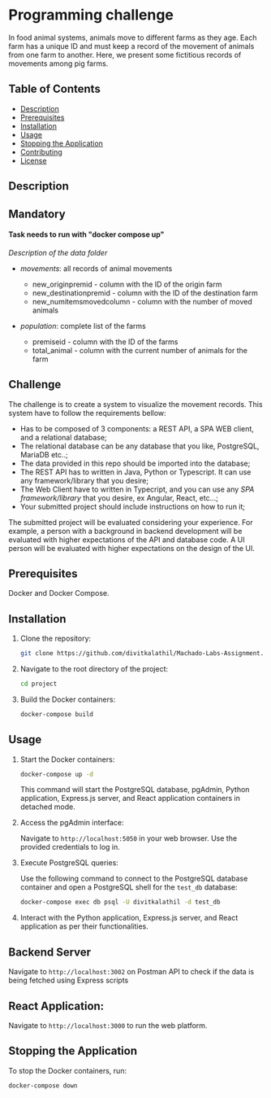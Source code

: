 # Programming challenge

In food animal systems, animals move to different farms as they age. Each farm has a unique ID and must keep a record of the movement of animals from one farm to another. Here, we present some fictitious records of movements among pig farms.

## Table of Contents

- [Description](#description)
- [Prerequisites](#prerequisites)
- [Installation](#installation)
- [Usage](#usage)
- [Stopping the Application](#stopping-the-application)
- [Contributing](#contributing)
- [License](#license)

## Description


## Mandatory
 #### Task needs to run with "docker compose up"

*Description of the data folder* 

*	*movements*: all records of animal movements 
    -  new_originpremid - column with the ID of the origin farm 
    -  new_destinationpremid - column with the ID of the destination farm 
    -  new_numitemsmovedcolumn - column with the number of moved animals

*	*population*: complete list of the farms
    -  premiseid - column with the ID of the farms
    -  total_animal - column with the current number of animals for the farm
 
   ## Challenge
The challenge is to create a system to visualize the movement records. This
system have to follow the requirements bellow:

- Has to be composed of 3 components: a REST API, a SPA WEB client, and a
  relational database;
- The relational database can be any database that you like, PostgreSQL, MariaDB
  etc..;
- The data provided in this repo should be imported into the database;
- The REST API has to written in Java, Python or Typescript. It can use any
  framework/library that you desire;
- The Web Client have to written in Typecript, and you can use any *SPA
  framework/library* that you desire, ex Angular, React, etc...;
- Your submitted project should include instructions on how to run it;

The submitted project will be evaluated considering your experience. For example, a
person with a background in backend development will be evaluated with higher
expectations of the API and database code. A UI person will be evaluated with
higher expectations on the design of the UI.

## Prerequisites

Docker and Docker Compose.

## Installation

1. Clone the repository:

    ```bash
    git clone https://github.com/divitkalathil/Machado-Labs-Assignment.git
    ```

2. Navigate to the root directory of the project:

    ```bash
    cd project
    ```

3. Build the Docker containers:

    ```bash
    docker-compose build
    ```

## Usage

1. Start the Docker containers:

    ```bash
    docker-compose up -d
    ```

   This command will start the PostgreSQL database, pgAdmin, Python application, Express.js server, and React application containers in detached mode.

2. Access the pgAdmin interface:

    Navigate to `http://localhost:5050` in your web browser. Use the provided credentials to log in.

3. Execute PostgreSQL queries:

    Use the following command to connect to the PostgreSQL database container and open a PostgreSQL shell for the `test_db` database:

    ```bash
    docker-compose exec db psql -U divitkalathil -d test_db
    ```

4. Interact with the Python application, Express.js server, and React application as per their functionalities.

## Backend Server
Navigate to `http://localhost:3002` on Postman API to check if the data is being fetched using Express scripts

## React Application:
Navigate to `http://localhost:3000` to run the web platform.


## Stopping the Application

To stop the Docker containers, run:

```bash
docker-compose down
